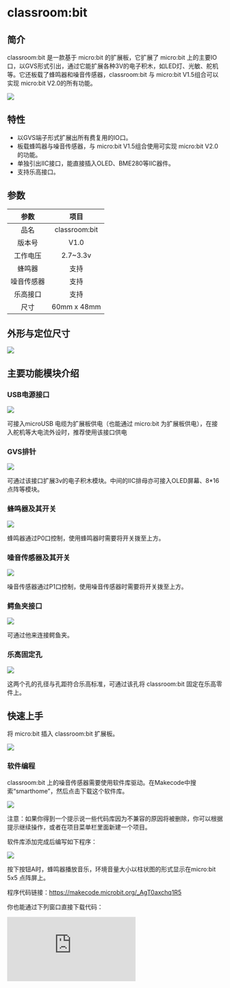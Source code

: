 ﻿# classroom:bit
## 简介
classroom:bit 是一款基于 micro:bit 的扩展板，它扩展了 micro:bit 上的主要IO口，以GVS形式引出，通过它能扩展各种3V的电子积木，如LED灯、光敏、舵机等。它还板载了蜂鸣器和噪音传感器，classroom:bit 与 micro:bit V1.5组合可以实现 micro:bit V2.0的所有功能。

![](https://wiki-media-ef.oss-cn-hongkong.aliyuncs.com/docs/microbit/expansion-board/images/classroombit-1.png)


## 特性
- 以GVS端子形式扩展出所有费复用的IO口。
- 板载蜂鸣器与噪音传感器，与 micro:bit V1.5组合使用可实现 micro:bit V2.0的功能。
- 单独引出IIC接口，能直接插入OLED、BME280等IIC器件。
- 支持乐高接口。

## 参数

|参数|项目|
|:--:|:--:|
|品名|classroom:bit|
|版本号|V1.0|
|工作电压|2.7~3.3v|
|蜂鸣器|支持|
|噪音传感器|支持|
|乐高接口|支持|
|尺寸|60mm x 48mm|


## 外形与定位尺寸

![](https://wiki-media-ef.oss-cn-hongkong.aliyuncs.com/docs/microbit/expansion-board/images/classroombit-2.png)

## 主要功能模块介绍
### USB电源接口

![](https://wiki-media-ef.oss-cn-hongkong.aliyuncs.com/docs/microbit/expansion-board/images/classroombit-3.png)

可接入microUSB 电缆为扩展板供电（也能通过 micro:bit 为扩展板供电），在接入舵机等大电流外设时，推荐使用该接口供电

### GVS排针

![](https://wiki-media-ef.oss-cn-hongkong.aliyuncs.com/docs/microbit/expansion-board/images/classroombit-4.png)

可通过该接口扩展3v的电子积木模块。中间的IIC排母亦可接入OLED屏幕、8*16点阵等模块。

### 蜂鸣器及其开关

![](https://wiki-media-ef.oss-cn-hongkong.aliyuncs.com/docs/microbit/expansion-board/images/classroombit-5.png)

蜂鸣器通过P0口控制，使用蜂鸣器时需要将开关拨至上方。

### 噪音传感器及其开关

![](https://wiki-media-ef.oss-cn-hongkong.aliyuncs.com/docs/microbit/expansion-board/images/classroombit-6.png)

噪音传感器通过P1口控制，使用噪音传感器时需要将开关拨至上方。

### 鳄鱼夹接口

![](https://wiki-media-ef.oss-cn-hongkong.aliyuncs.com/docs/microbit/expansion-board/images/classroombit-7.png)

可通过他来连接鳄鱼夹。

### 乐高固定孔

![](https://wiki-media-ef.oss-cn-hongkong.aliyuncs.com/docs/microbit/expansion-board/images/classroombit-8.png)

这两个孔的孔径与孔距符合乐高标准，可通过该孔将 classroom:bit 固定在乐高零件上。

## 快速上手

将 micro:bit 插入 classroom:bit 扩展板。

![](https://wiki-media-ef.oss-cn-hongkong.aliyuncs.com/docs/microbit/expansion-board/images/classroombit-9.png)

### 软件编程
classroom:bit 上的噪音传感器需要使用软件库驱动。在Makecode中搜索“smarthome”，然后点击下载这个软件库。

![](https://wiki-media-ef.oss-cn-hongkong.aliyuncs.com/docs/microbit/expansion-board/images/classroombit-10.png)

注意：如果你得到一个提示说一些代码库因为不兼容的原因将被删除，你可以根据提示继续操作，或者在项目菜单栏里面新建一个项目。

软件库添加完成后编写如下程序：

![](https://wiki-media-ef.oss-cn-hongkong.aliyuncs.com/docs/microbit/expansion-board/images/classroombit-11.png)

按下按钮A时，蜂鸣器播放音乐，环境音量大小以柱状图的形式显示在micro:bit 5x5 点阵屏上。

程序代码链接：https://makecode.microbit.org/_AgT0axchq1R5

你也能通过下列窗口直接下载代码：
<div
    style={{
        position: 'relative',
        paddingBottom: '60%',
        overflow: 'hidden',
    }}
>
    <iframe
        src="https://makecode.microbit.org/_AgT0axchq1R5"
        frameborder="0"
        sandbox="allow-popups allow-forms allow-scripts allow-same-origin"
        style={{
            position: 'absolute',
            width: '100%',
            height: '100%',
        }}
    />
</div>

## 常见问题
暂无
